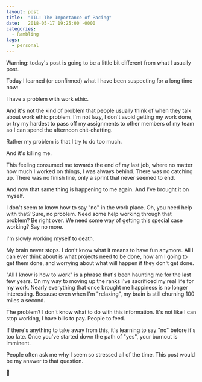 ```yaml
---
layout: post
title:  "TIL: The Importance of Pacing"
date:   2018-05-17 19:25:00 -0000
categories:
  - Rambling
tags:
  - personal
---
```

Warning: today's post is going to be a little bit different from what I usually post.

Today I learned (or confirmed) what I have been suspecting for a long time now:

I have a problem with work ethic.

And it's not the kind of problem that people usually think of when they talk about work ethic problem. I'm not lazy, I don't avoid getting my work done, or try my hardest to pass off my assignments to other members of my team so I can spend the afternoon chit-chatting.

Rather my problem is that I try to do too much.

And it's killing me.

This feeling consumed me towards the end of my last job, where no matter how much I worked on things, I was always behind. There was no catching up. There was no finish line, only a sprint that never seemed to end.

And now that same thing is happening to me again. And I've brought it on myself.

I don't seem to know how to say "no" in the work place. Oh, you need help with that? Sure, no problem. Need some help working through that problem? Be right over. We need some way of getting this special case working? Say no more.

I'm slowly working myself to death.

My brain never stops. I don't know what it means to have fun anymore. All I can ever think about is what projects need to be done, how am I going to get them done, and worrying about what will happen if they don't get done.

"All I know is how to work" is a phrase that's been haunting me for the last few years. On my way to moving up the ranks I've sacrificed my real life for my work. Nearly everything that once brought me happiness is no longer interesting. Because even when I'm "relaxing", my brain is still churning 100 miles a second.

The problem? I don't know what to do with this information. It's not like I can stop working, I have bills to pay. People to feed.

If there's anything to take away from this, it's learning to say "no" before it's too late. Once you've started down the path of "yes", your burnout is imminent.

People often ask me why I seem so stressed all of the time. This post would be my answer to that question.

💚